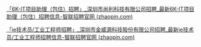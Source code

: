 [「6K-IT项目助理（包住）招聘」_深圳市尚利科技有限公司招聘_最新6K-IT项目助理（包住）招聘信息-智联招聘官网 (zhaopin.com)](https://jobs.zhaopin.com/CCL1217672160J40544433108.htm?refcode=4019&srccode=401901&preactionid=4d3b8b8b-fe25-4b4b-a874-ab5f2387b0ae)

[「ie技术员/工业工程师招聘」_深圳市金威源科技股份有限公司招聘_最新ie技术员/工业工程师招聘信息-智联招聘官网 (zhaopin.com)](https://jobs.zhaopin.com/CC120010680J40541029810.htm?refcode=4019&srccode=401901&preactionid=847ffbe3-3e71-403b-b45a-674a9468683c)